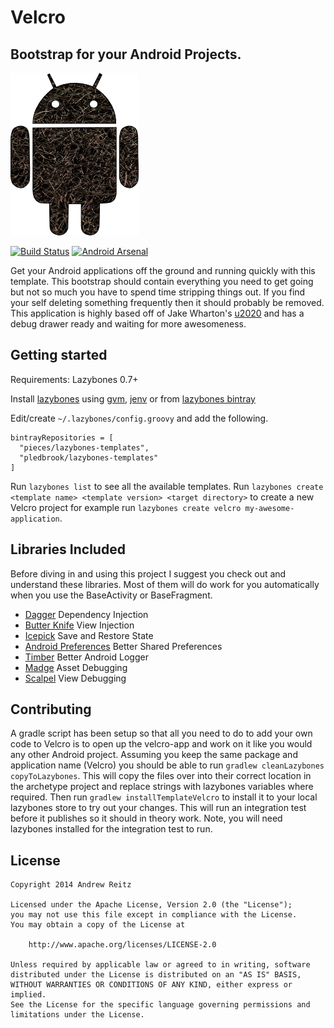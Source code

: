 # Velcro

## Bootstrap for your Android Projects.

![Velcro Image](media/velcro-android.png)

[![Build Status](https://snap-ci.com/pieces029/velcro/branch/master/build_image)](https://snap-ci.com/pieces029/velcro/branch/master)
[![Android Arsenal](https://img.shields.io/badge/Android%20Arsenal-Velcro-brightgreen.svg?style=flat)](https://android-arsenal.com/details/1/1027)

Get your Android applications off the ground and running quickly with this template. This bootstrap
should contain everything you need to get going but not so much you have to spend time stripping
things out. If you find your self deleting something frequently then it should probably be removed.
This application is highly based off of Jake Wharton's [u2020](https://github.com/JakeWharton/u2020)
and has a debug drawer ready and waiting for more awesomeness.

## Getting started

Requirements: Lazybones 0.7+

Install [lazybones](https://github.com/pledbrook/lazybones) using [gvm](//gvmtool.net/),
[jenv](//jenv.io/) or from [lazybones bintray](https://bintray.com/pledbrook/lazybones-templates/lazybones/view)

Edit/create `~/.lazybones/config.groovy` and add the following.

    bintrayRepositories = [
      "pieces/lazybones-templates",
      "pledbrook/lazybones-templates"
    ]

Run `lazybones list` to see all the available templates.
Run `lazybones create <template name> <template version> <target directory>` to create a new
Velcro project for example run `lazybones create velcro my-awesome-application`.

## Libraries Included

Before diving in and using this project I suggest you check out and understand these libraries. Most
of them will do work for you automatically when you use the BaseActivity or BaseFragment.

* [Dagger](https://github.com/square/dagger) Dependency Injection
* [Butter Knife](https://github.com/JakeWharton/butterknife) View Injection
* [Icepick](https://github.com/frankiesardo/icepick) Save and Restore State
* [Android Preferences](https://github.com/InkApplications/android-preferences) Better Shared Preferences
* [Timber](https://github.com/JakeWharton/timber) Better Android Logger
* [Madge](https://github.com/JakeWharton/madge) Asset Debugging
* [Scalpel](https://github.com/JakeWharton/scalpel) View Debugging

## Contributing

A gradle script has been setup so that all you need to do to add your own code to Velcro is to open
up the velcro-app and work on it like you would any other Android project. Assuming you keep the
same package and application name (Velcro) you should be able to run
`gradlew cleanLazybones copyToLazybones`. This will copy
the files over into their correct location in the archetype project and replace strings with
lazybones variables where required. Then run `gradlew installTemplateVelcro` to install it to your
local lazybones store to try out your changes. This will run an integration test before it
publishes so it should in theory work. Note, you will need lazybones installed for the integration
test to run.

## License

    Copyright 2014 Andrew Reitz

    Licensed under the Apache License, Version 2.0 (the "License");
    you may not use this file except in compliance with the License.
    You may obtain a copy of the License at

        http://www.apache.org/licenses/LICENSE-2.0

    Unless required by applicable law or agreed to in writing, software
    distributed under the License is distributed on an "AS IS" BASIS,
    WITHOUT WARRANTIES OR CONDITIONS OF ANY KIND, either express or implied.
    See the License for the specific language governing permissions and
    limitations under the License.
